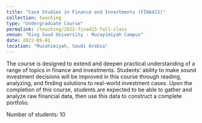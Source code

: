 ```yaml
---
title: "Case Studies in Finance and Investments (FINA423)"
collection: teaching
type: "Undergraduate Course"
permalink: /teaching/2022-fina423-fall-class
venue: "King Saud University - Muzayimiyah Campus"
date: 2022-09-01
location: "Muzahimiyah, Saudi Arabia"
---
```


The course is designed to extend and deepen practical understanding of a range of topics in finance and investments. Students' ability to make sound investment decisions will be improved in this course through reading, analyzing, and finding solutions to real-world investment cases.
Upon the completion of this course, students are expected to be able to gather and analyze raw financial data, then use this data to construct a complete portfolio.

Number of students: 10